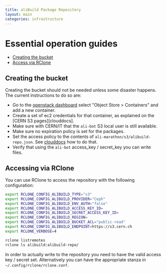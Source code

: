 ```yaml
---
title: aliBuild Package Repository
layout: main
categories: infrastructure
---
```


# Essential operation guides

* [Creating the bucket](#creating-the-bucket)
* [Access via RClone](#accessing-via-rclone)


## Creating the bucket

Creating the bucket should not be needed unless some disaster happens. The current instructions to do so are:

* Go to the [openstack dashboard](https://openstack.cern.ch) select "Object Store > Containers" and add a new container.
* Create a set of ec2 credentials for that container, as explained on the [CERN S3 pages][clouddocs].
* Make sure with CERN/IT that the `ali-bot` S3 local user is still available.
* Make sure no expiration policy is set for the packages.
* Set the access policy to the contents of `ali-marathon/s3/alibuild-repo.json`. See [clouddocs](https://clouddocs.web.cern.ch/object_store/index.html) how to do that.
* Verify that using the `ali-bot` access_key / secret_key you can write files.

## Accessing via RClone

You can use RClone to access the repository with the following configuration:

```bash
export RCLONE_CONFIG_ALIBUILD_TYPE="s3"
export RCLONE_CONFIG_ALIBUILD_PROVIDER="Ceph"
export RCLONE_CONFIG_ALIBUILD_ENV_AUTH="false"
export RCLONE_CONFIG_ALIBUILD_ACCESS_KEY_ID=
export RCLONE_CONFIG_ALIBUILD_SECRET_ACCESS_KEY_ID=
export RCLONE_CONFIG_ALIBUILD_REGION=
export RCLONE_CONFIG_ALIBUILD_BUCKET_ACL="public-read"
export RCLONE_CONFIG_ALIBUILD_ENDPOINT=https://s3.cern.ch
export RCLONE_VERBOSE=4

rclone listremotes
rclone ls alibuild:alibuild-repo/
```

In order to actually write to the repository you need to have the valid access key / secret set. Alternatively you can have the appropriate stanza in `~/.config/rclone/rclone.conf`. 
